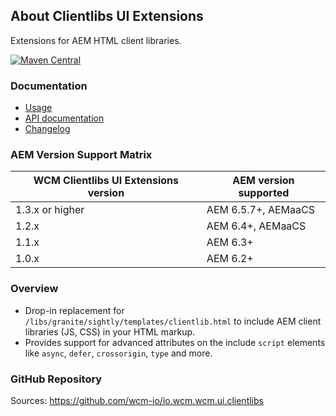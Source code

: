 ## About Clientlibs UI Extensions

Extensions for AEM HTML client libraries.

[![Maven Central](https://maven-badges.herokuapp.com/maven-central/io.wcm/io.wcm.wcm.ui.clientlibs/badge.svg)](https://maven-badges.herokuapp.com/maven-central/io.wcm/io.wcm.wcm.ui.clientlibs)


### Documentation

* [Usage][usage]
* [API documentation][apidocs]
* [Changelog][changelog]


### AEM Version Support Matrix

|WCM Clientlibs UI Extensions version |AEM version supported
|-------------------------------------|----------------------
|1.3.x or higher                      |AEM 6.5.7+, AEMaaCS
|1.2.x                                |AEM 6.4+, AEMaaCS
|1.1.x                                |AEM 6.3+
|1.0.x                                |AEM 6.2+


### Overview

* Drop-in replacement for `/libs/granite/sightly/templates/clientlib.html` to include AEM client libraries (JS, CSS) in your HTML markup.
* Provides support for advanced attributes on the include `script` elements like `async`, `defer`, `crossorigin`, `type` and more.


### GitHub Repository

Sources: https://github.com/wcm-io/io.wcm.wcm.ui.clientlibs


[usage]: usage.html
[apidocs]: apidocs/
[changelog]: changes-report.html
